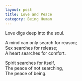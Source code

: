```yaml
---
layout: post
title: Love and Peace
category: Being Human 
---
```


Love digs deep into the soul.

A mind can only search for reason;  
Sex searches for release;  
A heart searches for comfort.

Spirit searches for itself,  
The peace of not searching,  
The peace of being.
